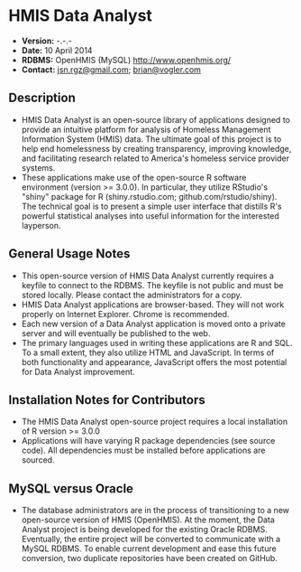 HMIS Data Analyst
==========================
- **Version:** -.-.-
- **Date:** 10 April 2014
- **RDBMS:** OpenHMIS (MySQL) <http://www.openhmis.org/>
- **Contact:** jsn.rgz@gmail.com; brian@vogler.com

Description
------------
- HMIS Data Analyst is an open-source library of applications designed to provide an 
intuitive platform for analysis of Homeless Management Information System (HMIS) data.
The ultimate goal of this project is to help end homelessness by creating transparency, 
improving knowledge, and facilitating research related to America's homeless service 
provider systems.
- These applications make use of the open-source R software environment (version >= 3.0.0).
In particular, they utilize RStudio's "shiny" package for R (shiny.rstudio.com; 
github.com/rstudio/shiny). The technical goal is to present a simple user interface that 
distills R's powerful statistical analyses into useful information for the interested 
layperson.

General Usage Notes
--------------------
- This open-source version of HMIS Data Analyst currently requires a keyfile to connect
to the RDBMS. The keyfile is not public and must be stored locally. Please contact the 
administrators for a copy.
- HMIS Data Analyst applications are browser-based. They will not work properly on Internet 
Explorer. Chrome is recommended.
- Each new version of a Data Analyst application is moved onto a private server and will 
eventually be published to the web. 
- The primary languages used in writing these applications are R and SQL. To a small extent,
they also utilize HTML and JavaScript. In terms of both functionality and appearance, 
JavaScript offers the most potential for Data Analyst improvement.

Installation Notes for Contributors
-------------------------------------------
- The HMIS Data Analyst open-source project requires a local installation of R version >= 3.0.0
- Applications will have varying R package dependencies (see source code). All dependencies 
must be installed before applications are sourced.

MySQL versus Oracle
--------------------
- The database administrators are in the process of transitioning to a new open-source version 
of HMIS (OpenHMIS). At the moment, the Data Analyst project is being developed for the
existing Oracle RDBMS. Eventually, the entire project will be converted to communicate with
a MySQL RDBMS. To enable current development and ease this future conversion, two duplicate 
repositories have been created on GitHub.
